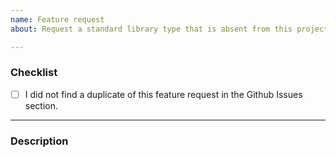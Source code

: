 ```yaml
---
name: Feature request
about: Request a standard library type that is absent from this project

---
```


### Checklist

- [ ] I did not find a duplicate of this feature request in the Github Issues section.

----------

### Description
<!--
**Is there a standard library type that we're missing? Please describe.**
A clear and concise description of what is missing, and why you think it
belongs in this project.

**Attach any useful documentation, links, etc**
If there's a good cppreference page or ISO documentation outlining the type,
please attach links here.

**Does a reference implementation already exist?**
If you know of an existing reference implementation, please link it here
-->
